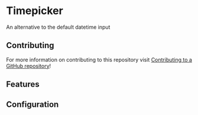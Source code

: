 # Timepicker
An alternative to the default datetime input

## Contributing
For more information on contributing to this repository visit [Contributing to a GitHub repository](https://world.mendix.com/display/howto50/Contributing+to+a+GitHub+repository)!

## Features


## Configuration

